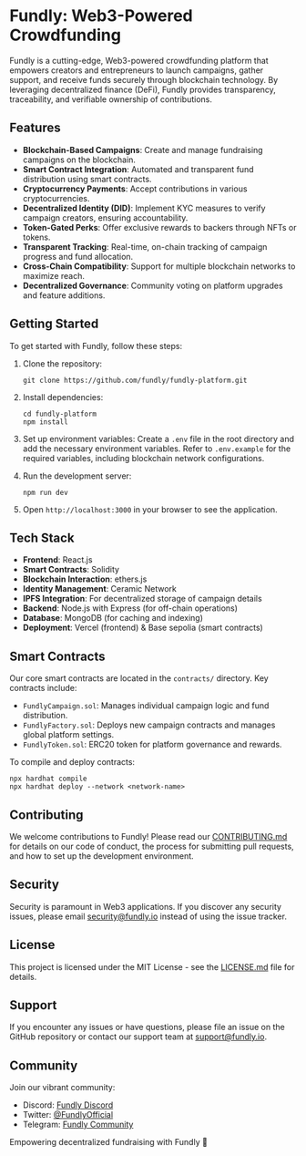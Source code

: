 # Fundly: Web3-Powered Crowdfunding


Fundly is a cutting-edge, Web3-powered crowdfunding platform that empowers creators and entrepreneurs to launch campaigns, gather support, and receive funds securely through blockchain technology. By leveraging decentralized finance (DeFi), Fundly provides transparency, traceability, and verifiable ownership of contributions.

## Features

- **Blockchain-Based Campaigns**: Create and manage fundraising campaigns on the blockchain.
- **Smart Contract Integration**: Automated and transparent fund distribution using smart contracts.
- **Cryptocurrency Payments**: Accept contributions in various cryptocurrencies.
- **Decentralized Identity (DID)**: Implement KYC measures to verify campaign creators, ensuring accountability.
- **Token-Gated Perks**: Offer exclusive rewards to backers through NFTs or tokens.
- **Transparent Tracking**: Real-time, on-chain tracking of campaign progress and fund allocation.
- **Cross-Chain Compatibility**: Support for multiple blockchain networks to maximize reach.
- **Decentralized Governance**: Community voting on platform upgrades and feature additions.

## Getting Started

To get started with Fundly, follow these steps:

1. Clone the repository:
   ```
   git clone https://github.com/fundly/fundly-platform.git
   ```

2. Install dependencies:
   ```
   cd fundly-platform
   npm install
   ```

3. Set up environment variables:
   Create a `.env` file in the root directory and add the necessary environment variables. Refer to `.env.example` for the required variables, including blockchain network configurations.

4. Run the development server:
   ```
   npm run dev
   ```

5. Open `http://localhost:3000` in your browser to see the application.

## Tech Stack

- **Frontend**: React.js 
- **Smart Contracts**: Solidity
- **Blockchain Interaction**: ethers.js
- **Identity Management**: Ceramic Network
- **IPFS Integration**: For decentralized storage of campaign details
- **Backend**: Node.js with Express (for off-chain operations)
- **Database**: MongoDB (for caching and indexing)
- **Deployment**: Vercel (frontend) & Base sepolia (smart contracts)

## Smart Contracts

Our core smart contracts are located in the `contracts/` directory. Key contracts include:

- `FundlyCampaign.sol`: Manages individual campaign logic and fund distribution.
- `FundlyFactory.sol`: Deploys new campaign contracts and manages global platform settings.
- `FundlyToken.sol`: ERC20 token for platform governance and rewards.

To compile and deploy contracts:

```
npx hardhat compile
npx hardhat deploy --network <network-name>
```

## Contributing

We welcome contributions to Fundly! Please read our [CONTRIBUTING.md](CONTRIBUTING.md) for details on our code of conduct, the process for submitting pull requests, and how to set up the development environment.

## Security

Security is paramount in Web3 applications. If you discover any security issues, please email security@fundly.io instead of using the issue tracker.

## License

This project is licensed under the MIT License - see the [LICENSE.md](LICENSE.md) file for details.

## Support

If you encounter any issues or have questions, please file an issue on the GitHub repository or contact our support team at support@fundly.io.

## Community

Join our vibrant community:
- Discord: [Fundly Discord](https://discord.gg/fundly)
- Twitter: [@FundlyOfficial](https://twitter.com/FundlyOfficial)
- Telegram: [Fundly Community](https://t.me/fundlycommunity)


Empowering decentralized fundraising with Fundly 🚀